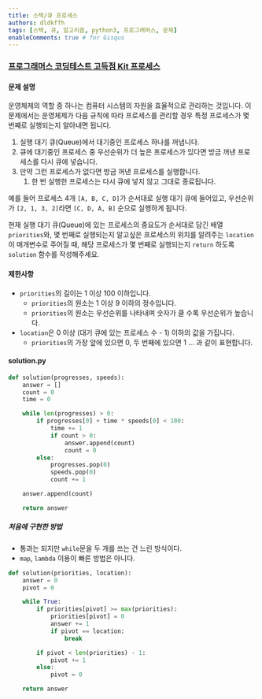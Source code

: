 ```yaml
---
title: 스택/큐 프로세스
authors: dldkffh
tags: [스택, 큐, 알고리즘, python3, 프로그래머스, 문제]
enableComments: true # for Gisqus
---
```


### [프로그래머스 코딩테스트 고득점 Kit 프로세스](https://school.programmers.co.kr/learn/courses/30/lessons/42587)

#### 문제 설명

운영체제의 역할 중 하나는 컴퓨터 시스템의 자원을 효율적으로 관리하는 것입니다. 이 문제에서는 운영체제가 다음 규칙에 따라 프로세스를 관리할 경우 특정 프로세스가 몇 번째로 실행되는지 알아내면 됩니다.

1. 실행 대기 큐(Queue)에서 대기중인 프로세스 하나를 꺼냅니다.
2. 큐에 대기중인 프로세스 중 우선순위가 더 높은 프로세스가 있다면 방금 꺼낸 프로세스를 다시 큐에 넣습니다.
3. 만약 그런 프로세스가 없다면 방금 꺼낸 프로세스를 실행합니다.
   1. 한 번 실행한 프로세스는 다시 큐에 넣지 않고 그대로 종료됩니다.

<!--truncate-->

예를 들어 프로세스 4개 `[A, B, C, D]`가 순서대로 실행 대기 큐에 들어있고, 우선순위가 `[2, 1, 3, 2]`라면 `[C, D, A, B]` 순으로 실행하게 됩니다.

현재 실행 대기 큐(Queue)에 있는 프로세스의 중요도가 순서대로 담긴 배열 `priorities`와, 몇 번째로 실행되는지 알고싶은 프로세스의 위치를 알려주는 `location`이 매개변수로 주어질 때, 해당 프로세스가 몇 번째로 실행되는지 `return` 하도록 `solution` 함수를 작성해주세요.

#### 제한사항

- `priorities`의 길이는 1 이상 100 이하입니다.
  - `priorities`의 원소는 1 이상 9 이하의 정수입니다.
  - `priorities`의 원소는 우선순위를 나타내며 숫자가 클 수록 우선순위가 높습니다.
- `location`은 0 이상 (대기 큐에 있는 프로세스 수 - 1) 이하의 값을 가집니다.
  - `priorities`의 가장 앞에 있으면 0, 두 번째에 있으면 1 … 과 같이 표현합니다.

#### solution.py

```py showLineNumbers title="python3"
def solution(progresses, speeds):
    answer = []
    count = 0
    time = 0

    while len(progresses) > 0:
        if progresses[0] + time * speeds[0] < 100:
            time += 1
            if count > 0:
                answer.append(count)
                count = 0
        else:
            progresses.pop(0)
            speeds.pop(0)
            count += 1

    answer.append(count)

    return answer
```

##### 처음에 구현한 방법

- 통과는 되지만 `while`문을 두 개를 쓰는 건 느린 방식이다.
- `map`, `lambda` 이용이 빠른 방법은 아니다.

```py showLineNumbers title="python3"
def solution(priorities, location):
    answer = 0
    pivot = 0

    while True:
        if priorities[pivot] >= max(priorities):
            priorities[pivot] = 0
            answer += 1
            if pivot == location:
                break

        if pivot < len(priorities) - 1:
            pivot += 1
        else:
            pivot = 0

    return answer
```
